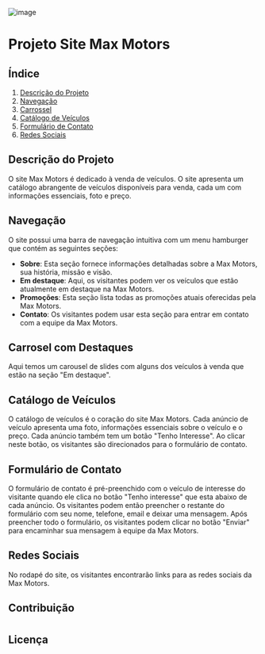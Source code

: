 ![image](https://github.com/Maxdev1017x/Site-MaxMotors/assets/117764643/ce0a6fed-b1d0-4346-9013-f66145da15ea)

# Projeto Site Max Motors

## Índice

1. [Descrição do Projeto](#descrição-do-projeto)
2. [Navegação](#navegação)
3. [Carrossel](#carrossel)
4. [Catálogo de Veículos](#catálogo-de-veículos)
5. [Formulário de Contato](#formulário-de-contato)
6. [Redes Sociais](#redes-sociais)

## Descrição do Projeto

O site Max Motors é dedicado à venda de veículos. O site apresenta um catálogo abrangente de veículos disponíveis para venda, cada um com informações essenciais, foto e preço.

## Navegação

O site possui uma barra de navegação intuitiva com um menu hamburger que contém as seguintes seções:

- **Sobre**: Esta seção fornece informações detalhadas sobre a Max Motors, sua história, missão e visão.
- **Em destaque**: Aqui, os visitantes podem ver os veículos que estão atualmente em destaque na Max Motors.
- **Promoções**: Esta seção lista todas as promoções atuais oferecidas pela Max Motors.
- **Contato**: Os visitantes podem usar esta seção para entrar em contato com a equipe da Max Motors.

## Carrosel com Destaques

Aqui temos um carousel de slides com alguns dos veículos à venda que estão na seção "Em destaque".

## Catálogo de Veículos

O catálogo de veículos é o coração do site Max Motors. Cada anúncio de veículo apresenta uma foto, informações essenciais sobre o veículo e o preço. Cada anúncio também tem um botão "Tenho Interesse". Ao clicar neste botão, os visitantes são direcionados para o formulário de contato.

## Formulário de Contato

O formulário de contato é pré-preenchido com o veículo de interesse do visitante quando ele clica no botão "Tenho interesse" que esta abaixo de cada anúncio. Os visitantes podem então preencher o restante do formulário com seu nome, telefone, email e deixar uma mensagem. Após preencher todo o formulário, os visitantes podem clicar no botão "Enviar" para encaminhar sua mensagem à equipe da Max Motors.

## Redes Sociais

No rodapé do site, os visitantes encontrarão links para as redes sociais da Max Motors.

## Contribuição

#

## Licença

#
